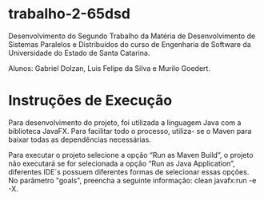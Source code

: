 # trabalho-2-65dsd
Desenvolvimento do Segundo Trabalho da Matéria de Desenvolvimento de Sistemas Paralelos e Distribuídos 
do curso de Engenharia de Software da Universidade do Estado de Santa Catarina.

Alunos: Gabriel Dolzan, Luis Felipe da Silva e Murilo Goedert.

# Instruções de Execução
Para desenvolvimento do projeto, foi utilizada a linguagem Java com a
biblioteca JavaFX. Para facilitar todo o processo, utiliza-
se o Maven para baixar todas as dependências necessárias.

Para executar o projeto selecione a opção “Run as Maven Build”, o projeto não executará se for selecionada a opção “Run as Java Application”, diferentes IDE´s possuem diferentes formas de selecionar essas opções. No parâmetro "goals", preencha a seguinte informação: clean javafx:run -e -X.